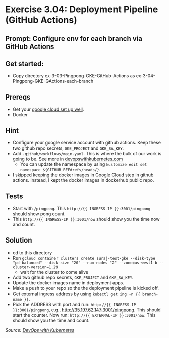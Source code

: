 # Exercise 3.04: Deployment Pipeline (GitHub Actions)

## Prompt: Configure env for each branch via GitHub Actions

## Get started:
- Copy directory ex-3-03-Pingpong-GKE-GitHub-Actions as ex-3-04-Pingpong-GKE-GActions-each-branch

## Prereqs
- Get your [google cloud set up well](https://cloud.google.com/sdk/docs/install).
- Docker

## Hint
- Configure your google service account with github actions. Keep these two github repo secrets, `GKE_PROJECT` and `GKE_SA_KEY`.
- Add `.github/workflows/main.yaml`. This is where the bulk of our work is going to be. See more in [devopswithkubernetes.com](https://devopswithkubernetes.com/part-3/2-deployment-pipeline)
    - You can update the namespace by using `kustomize edit set namespace ${GITHUB_REF#refs/heads/}`.
- I skipped keeping the docker images in Google Cloud step in github actions. Instead, I kept the docker images in dockerhub public repo.

## Tests
- Start with `/pingpong`. This `http://{{ INGRESS-IP }}:3001/pingpong` should show pong count.
- This `http://{{ INGRESS-IP }}:3001/now` should show you the time now and count.


## Solution
- cd to this directory
- Run `gcloud container clusters create suraj-test-gke --disk-type "pd-balanced" --disk-size "20" --num-nodes "2" --zone=us-west1-b --cluster-version=1.29`
    - wait for the cluster to come alive
- Add two github repo secrets, `GKE_PROJECT` and `GKE_SA_KEY`.
- Update the docker images name in deployment apps.
- Make a push to your repo so the the deployment pipeline is kicked off.
- Get external ingress address by using `kubectl get ing -n {{ branch-name }}`. 
- Pick the ADDRESS with port and run: `http://{{ INGRESS-IP }}:3001/pingpong`, e.g., http://35.197.62.147:3001/pingpong. This should start the counter. Now run: `http://{{ EXTERNAL-IP }}:3001/now`. This should show you the time and count.

<i>Source: [DevOps with Kubernetes](https://devopswithkubernetes.com/part-3/2-deployment-pipeline)</i>